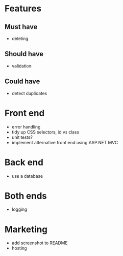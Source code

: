 # Features

## Must have
- deleting

## Should have
- validation

## Could have
- detect duplicates

# Front end
- error handling
- tidy up CSS selectors, id vs class
- unit tests?
- implement alternative front end using ASP.NET MVC

# Back end
- use a database

# Both ends
- logging

# Marketing
- add screenshot to README
- hosting
